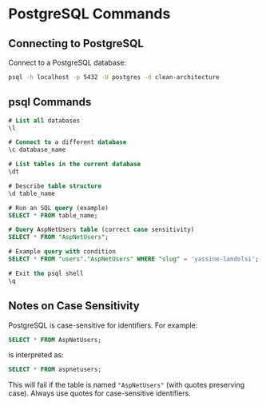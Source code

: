 # PostgreSQL Commands

## Connecting to PostgreSQL

Connect to a PostgreSQL database:

```bash
psql -h localhost -p 5432 -U postgres -d clean-architecture
```

## psql Commands

```sql
# List all databases
\l

# Connect to a different database
\c database_name

# List tables in the current database
\dt

# Describe table structure
\d table_name

# Run an SQL query (example)
SELECT * FROM table_name;

# Query AspNetUsers table (correct case sensitivity)
SELECT * FROM "AspNetUsers";

# Example query with condition
SELECT * FROM "users"."AspNetUsers" WHERE "slug" = 'yassine-landolsi';

# Exit the psql shell
\q
```

## Notes on Case Sensitivity

PostgreSQL is case-sensitive for identifiers. For example:

```sql
SELECT * FROM AspNetUsers;
```

is interpreted as:

```sql
SELECT * FROM aspnetusers;
```

This will fail if the table is named `"AspNetUsers"` (with quotes preserving case). Always use quotes for case-sensitive identifiers.